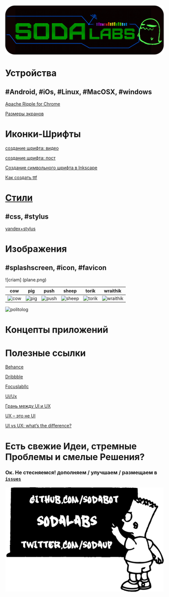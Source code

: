 ![](soda_logo2.png)
# Устройства 

## #Android, #iOs, #Linux, #MacOSX, #windows

[Apache Ripple for Chrome](https://chrome.google.com/webstore/detail/ripple-emulator-beta/geelfhphabnejjhdalkjhgipohgpdnoc)

[Размеры экранов](http://habrahabr.ru/post/169141/)

# Иконки-Шрифты 

[создание шрифта: видео](http://www.youtube.com/watch?v=_KX-e6sijGE)

[создание шрифта: пост](http://www.intridea.com/blog/2012/4/24/symbol-font)

[Создание символьного шрифта в Inkscape](http://ninniah.ru/sozdanie-simvolnogo-shrifta-v-inkscape.html)

[Как создать ttf](http://macnoob.ru/freewrite/kak-sozdat-ttf-shrift-iz-izobrageniy-fontographer/)




# [Стили](stylus)
## #css, #stylus

[yandex+stylus](http://habrahabr.ru/company/yandex/blog/169415/)

# Изображения 
## #splashscreen, #icon, #favicon

![criam] (plane.png)

|  cow |   pig   |   push  |  sheep  |  torik  | wraithik|
|-----|---------|---------|---------|---------|---------|
|![cow](https://cloud.githubusercontent.com/assets/3838734/3906124/016e129e-22f0-11e4-9881-0cd580b6ef77.png)     |![pig](https://cloud.githubusercontent.com/assets/3838734/3906126/017abd1e-22f0-11e4-9fa8-72fb4ab64bbe.png)|![push](https://cloud.githubusercontent.com/assets/3838734/3906125/0177b312-22f0-11e4-8d3b-66c523e1a5c8.png)|![sheep](https://cloud.githubusercontent.com/assets/3838734/3906122/01628d84-22f0-11e4-94b9-29238cd6c677.png)|![torik](https://cloud.githubusercontent.com/assets/3838734/3906123/016c7a06-22f0-11e4-8c10-9331103b3072.png)|![wraithik](https://cloud.githubusercontent.com/assets/3838734/3906121/015f4c3c-22f0-11e4-9d87-2071362645a6.png)| 

![politolog](https://cloud.githubusercontent.com/assets/3838734/4137877/b76bfc86-338b-11e4-9bc7-8c2394a5e65e.png)


# Концепты приложений


# Полезные ссылки

[Behance](https://www.behance.net/)

[Dribbble](https://dribbble.com/)

[Focuslabllc](http://focuslabllc.com/)

[Ui/Ux](http://www.kasper.by/help/chto-takoe-ux-i-ui-dizain/)

[Грань между UI и UX](http://habrahabr.ru/post/190840/)

[UX – это не UI](http://www.cmsmagazine.ru/library/items/usability/ux-is-not-ui/)

[UI vs UX: what’s the difference?](http://www.webdesignerdepot.com/2012/06/ui-vs-ux-whats-the-difference/)









# Есть свежие Идеи, стремные Проблемы и смелые Решения? 
### Ок. Не стесняемся! дополняем / улучшаем / размещаем в [`issues`](https://github.com/soda-io/UI-UX/issues/new)



![](sodabart.png)

